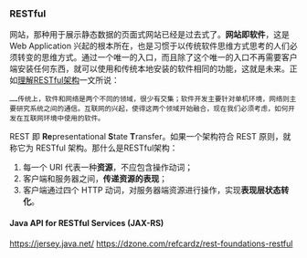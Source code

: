 ### RESTful

网站，那种用于展示静态数据的页面式网站已经是过去式了。**网站即软件**，这是 Web Application 兴起的根本所在，也是习惯于以传统软件思维方式思考的人们必须转变的思维方式。通过一个唯一的入口，而且除了这个唯一的入口不再需要客户端安装任何东西，就可以使用和传统本地安装的软件相同的功能，这就是未来。正如[理解RESTful架构](http://www.ruanyifeng.com/blog/2011/09/restful)一文所说：

```
……传统上，软件和网络是两个不同的领域，很少有交集；软件开发主要针对单机环境，网络则主要研究系统之间的通信。互联网的兴起，使得这两个领域开始融合，现在我们必须考虑，如何开发在互联网环境中使用的软件。
```

REST 即 **Re**presentational **S**tate **T**ransfer。如果一个架构符合 REST 原则，就称它为 RESTful 架构。那什么是RESTful架构：

1. 每一个 URI 代表一种**资源**，不应包含操作动词；
2. 客户端和服务器之间，**传递资源的表现**；
3. 客户端通过四个 HTTP 动词，对服务器端资源进行操作，实现**表现层状态转化**。

#### Java API for RESTful Services (JAX-RS)

https://jersey.java.net/
https://dzone.com/refcardz/rest-foundations-restful
